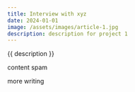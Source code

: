 ```yaml
---
title: Interview with xyz
date: 2024-01-01
image: /assets/images/article-1.jpg
description: description for project 1
---
```


{{ description }}

content spam


more writing